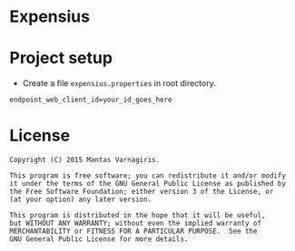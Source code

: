 # Expensius
# Project setup
- Create a file `expensius.properties` in root directory.

```
endpoint_web_client_id=your_id_goes_here
```

# License
```
Copyright (C) 2015 Mantas Varnagiris.
 
This program is free software; you can redistribute it and/or modify
it under the terms of the GNU General Public License as published by
the Free Software Foundation; either version 3 of the License, or
(at your option) any later version.

This program is distributed in the hope that it will be useful,
but WITHOUT ANY WARRANTY; without even the implied warranty of
MERCHANTABILITY or FITNESS FOR A PARTICULAR PURPOSE.  See the
GNU General Public License for more details.
```
